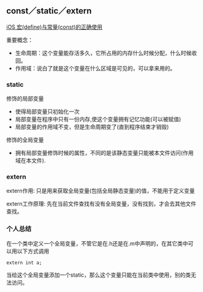 ## const／static／extern

[iOS 宏(define)与常量(const)的正确使用](https://www.jianshu.com/p/f83335e036b5)

重要概念：

* 生命周期：这个变量能存活多久，它所占用的内存什么时候分配，什么时候收回。
* 作用域：说白了就是这个变量在什么区域是可见的，可以拿来用的。

### static

修饰的局部变量
* 使得局部变量只初始化一次
* 局部变量在程序中只有一份内存,使这个变量拥有记忆功能(可以被赋值)
* 局部变量的作用域不变，但是生命周期变了(直到程序结束才销毁)

修饰的全局变量
* 拥有局部变量修饰时候的属性，不同的是该静态变量只能被本文件访问(作用域在本文件).

### extern

extern作用:
只是用来获取全局变量(包括全局静态变量)的值，不能用于定义变量

extern工作原理:
先在当前文件查找有没有全局变量，没有找到，才会去其他文件查找。

### 个人总结

在一个类中定义一个全局变量，不管它是在.h还是在.m中声明的，在其它类中可以用以下方式调用

	extern int a;

当给这个全局变量添加一个static，那么这个变量只能在当前类中使用，别的类无法访问。






























